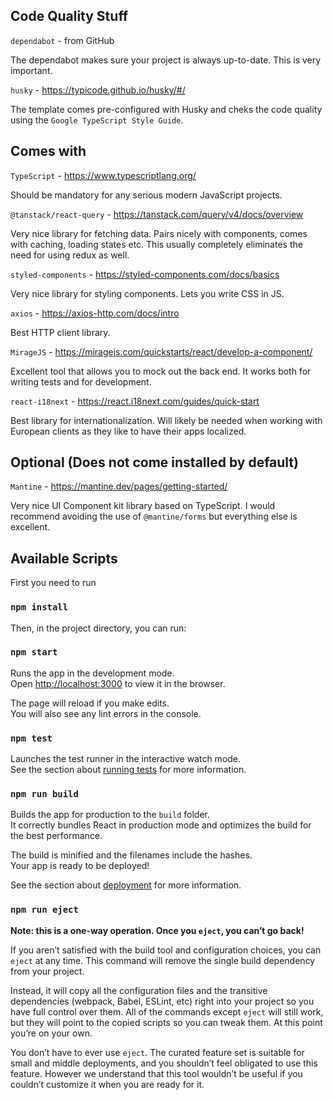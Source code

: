 ## Code Quality Stuff

`dependabot` - from GitHub

The dependabot makes sure your project is always up-to-date. This is very important.

`husky` - https://typicode.github.io/husky/#/

The template comes pre-configured with Husky and cheks the code quality using the `Google TypeScript Style Guide`.

## Comes with

`TypeScript` - https://www.typescriptlang.org/

Should be mandatory for any serious modern JavaScript projects.

`@tanstack/react-query` - https://tanstack.com/query/v4/docs/overview

Very nice library for fetching data. Pairs nicely with components, comes with caching, loading states etc.
This usually completely eliminates the need for using redux as well.

`styled-components` - https://styled-components.com/docs/basics

Very nice library for styling components. Lets you write CSS in JS.

`axios` - https://axios-http.com/docs/intro

Best HTTP client library.

`MirageJS` - https://miragejs.com/quickstarts/react/develop-a-component/

Excellent tool that allows you to mock out the back end. It works both for writing tests and for development.

`react-i18next` - https://react.i18next.com/guides/quick-start

Best library for internationalization. Will likely be needed when working with European clients as they like to have their apps localized.

## Optional (Does not come installed by default)

`Mantine` - https://mantine.dev/pages/getting-started/

Very nice UI Component kit library based on TypeScript. I would recommend avoiding the use of `@mantine/forms` but everything else is excellent.    

## Available Scripts

First you need to run

### `npm install`

Then, in the project directory, you can run:

### `npm start`

Runs the app in the development mode.\
Open [http://localhost:3000](http://localhost:3000) to view it in the browser.

The page will reload if you make edits.\
You will also see any lint errors in the console.

### `npm test`

Launches the test runner in the interactive watch mode.\
See the section about [running tests](https://facebook.github.io/create-react-app/docs/running-tests) for more information.

### `npm run build`

Builds the app for production to the `build` folder.\
It correctly bundles React in production mode and optimizes the build for the best performance.

The build is minified and the filenames include the hashes.\
Your app is ready to be deployed!

See the section about [deployment](https://facebook.github.io/create-react-app/docs/deployment) for more information.

### `npm run eject`

**Note: this is a one-way operation. Once you `eject`, you can’t go back!**

If you aren’t satisfied with the build tool and configuration choices, you can `eject` at any time. This command will remove the single build dependency from your project.

Instead, it will copy all the configuration files and the transitive dependencies (webpack, Babel, ESLint, etc) right into your project so you have full control over them. All of the commands except `eject` will still work, but they will point to the copied scripts so you can tweak them. At this point you’re on your own.

You don’t have to ever use `eject`. The curated feature set is suitable for small and middle deployments, and you shouldn’t feel obligated to use this feature. However we understand that this tool wouldn’t be useful if you couldn’t customize it when you are ready for it.
